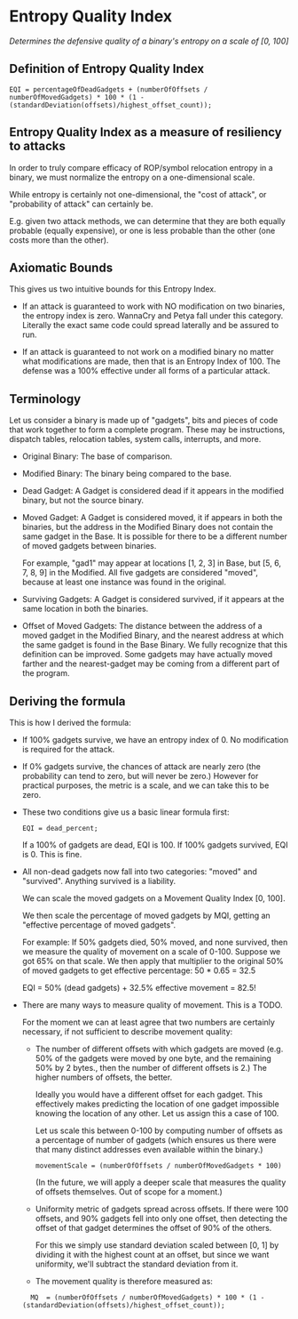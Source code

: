 # Entropy Quality Index
_Determines the defensive quality of a binary's entropy on a scale of [0, 100]_

## Definition of Entropy Quality Index

```
EQI = percentageOfDeadGadgets + (numberOfOffsets / numberOfMovedGadgets) * 100 * (1 - (standardDeviation(offsets)/highest_offset_count));
```

## Entropy Quality Index as a measure of resiliency to attacks
In order to truly compare efficacy of ROP/symbol relocation entropy in a
binary, we must normalize the entropy on a one-dimensional scale.

While entropy is certainly not one-dimensional, the "cost of attack",
or "probability of attack" can certainly be.

E.g. given two attack methods, we can determine that they are both equally probable (equally expensive),
or one is less probable than the other (one costs more than the other).

## Axiomatic Bounds

This gives us two intuitive bounds for this Entropy Index.

* If an attack is guaranteed to work with NO modification on two binaries,
  the entropy index is zero. WannaCry and Petya fall under this category. Literally the exact same
  code could spread laterally and be assured to run.

* If an attack is guaranteed to not work on a modified binary no matter what
  modifications are made, then that is an Entropy Index of 100. The defense
  was a 100% effective under all forms of a particular attack.

## Terminology

Let us consider a binary is made up of "gadgets", bits and pieces of code
that work together to form a complete program. These may be instructions,
dispatch tables, relocation tables, system calls, interrupts, and more.

* Original Binary: The base of comparison.

* Modified Binary: The binary being compared to the base.

* Dead Gadget: A Gadget is considered dead if it appears in
  the modified binary, but not the source binary.

* Moved Gadget: A Gadget is considered moved, it if appears in both the binaries,
  but the address in the Modified Binary does not contain the same gadget in the Base.
  It is possible for there to be a different number of moved gadgets between binaries.

  For example, "gad1" may appear at locations [1, 2, 3] in Base, but [5, 6, 7, 8, 9]
  in the Modified. All five gadgets are considered "moved", because at least one
  instance was found in the original.

* Surviving Gadgets: A Gadget is considered survived, if it appears at
  the same location in both the binaries.

* Offset of Moved Gadgets: The distance between the address of a moved gadget in
  the Modified Binary, and the nearest address at which the same gadget is found
  in the Base Binary. We fully recognize that this definition can be improved.
  Some gadgets may have actually moved farther and the nearest-gadget
  may be coming from a different part of the program.


## Deriving the formula

This is how I derived the formula:

* If 100% gadgets survive, we have an entropy index of 0. No modification is
  required for the attack.

* If 0% gadgets survive, the chances of attack are nearly zero (the probability
  can tend to zero, but will never be zero.) However for practical purposes,
  the metric is a scale, and we can take this to be zero.

* These two conditions give us a basic linear formula first:
  ```
  EQI = dead_percent;
  ```

  If a 100% of gadgets are dead, EQI is 100. If 100% gadgets survived, EQI is 0.
  This is fine.

* All non-dead gadgets now fall into two categories: "moved" and "survived".
  Anything survived is a liability.

  We can scale the moved gadgets on a Movement Quality Index [0, 100].

  We then scale the percentage of moved gadgets by MQI, getting an "effective
  percentage of moved gadgets".

  For example: If 50% gadgets died, 50% moved, and none survived, then we
  measure the quality of movement on a scale of 0-100. Suppose we got 65% on
  that scale. We then apply that multiplier to the original 50% of moved gadgets
  to get effective percentage: 50 * 0.65 = 32.5

  EQI = 50% (dead gadgets) + 32.5% effective movement = 82.5!

* There are many ways to measure quality of movement. This is a TODO.

  For the moment we can at least agree that two numbers are certainly necessary, if not
  sufficient to describe movement quality:

  * The number of different offsets with which gadgets are moved (e.g. 50% of the
    gadgets were moved by one byte, and the remaining 50% by 2 bytes., then
    the number of different offsets is 2.) The higher numbers of offsets, the better.

    Ideally you would have a different offset for each gadget. This effectively
    makes predicting the location of one gadget impossible knowing the location
    of any other. Let us assign this a case of 100.

    Let us scale this between 0-100 by computing number of offsets as a
    percentage of number of gadgets (which ensures us there were that many
    distinct addresses even available within the binary.)

    ```
    movementScale = (numberOfOffsets / numberOfMovedGadgets * 100)
    ```

    (In the future, we will apply a deeper scale that measures the quality of
      offsets themselves. Out of scope for a moment.)

  * Uniformity metric of gadgets spread across offsets. If there were 100 offsets,
    and 90% gadgets fell into only one offset, then detecting the offset of
    that gadget determines the offset of 90% of the others.

    For this we simply use standard deviation scaled between [0, 1] by dividing it
    with the highest count at an offset, but since we want uniformity,
    we'll subtract the standard deviation from it.

  * The movement quality is therefore measured as:
  ```
    MQ  = (numberOfOffsets / numberOfMovedGadgets) * 100 * (1 - (standardDeviation(offsets)/highest_offset_count));
  ```
